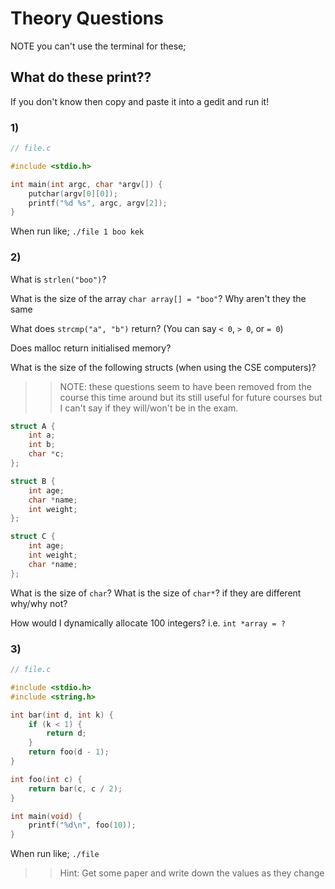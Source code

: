 # Theory Questions

NOTE you can't use the terminal for these;

## What do these print??

If you don't know then copy and paste it into a gedit and run it!

### 1)

```c
// file.c

#include <stdio.h>

int main(int argc, char *argv[]) {
    putchar(argv[0][0]);
    printf("%d %s", argc, argv[2]);
}
```

When run like; `./file 1 boo kek`

### 2)

What is `strlen("boo")`?

What is the size of the array `char array[] = "boo"`?  Why aren't they the same

What does `strcmp("a", "b")` return?  (You can say `< 0`, `> 0`, or `= 0`)

Does malloc return initialised memory?

What is the size of the following structs (when using the CSE computers)?

>> NOTE: these questions seem to have been removed from the course this time around but its still useful for future courses but I can't say if they will/won't be in the exam.

```c
struct A {
    int a;
    int b;
    char *c;
};

struct B {
    int age;
    char *name;
    int weight;
};

struct C {
    int age;
    int weight;
    char *name;
};
```

What is the size of `char`?  What is the size of `char*`? if they are different why/why not?

How would I dynamically allocate 100 integers? i.e. `int *array = ?`

### 3)

```c
// file.c

#include <stdio.h>
#include <string.h>

int bar(int d, int k) {
    if (k < 1) {
        return d;
    }
    return foo(d - 1);
}

int foo(int c) {
    return bar(c, c / 2);
}

int main(void) {
    printf("%d\n", foo(10));
}
```

When run like; `./file`

>> Hint: Get some paper and write down the values as they change
